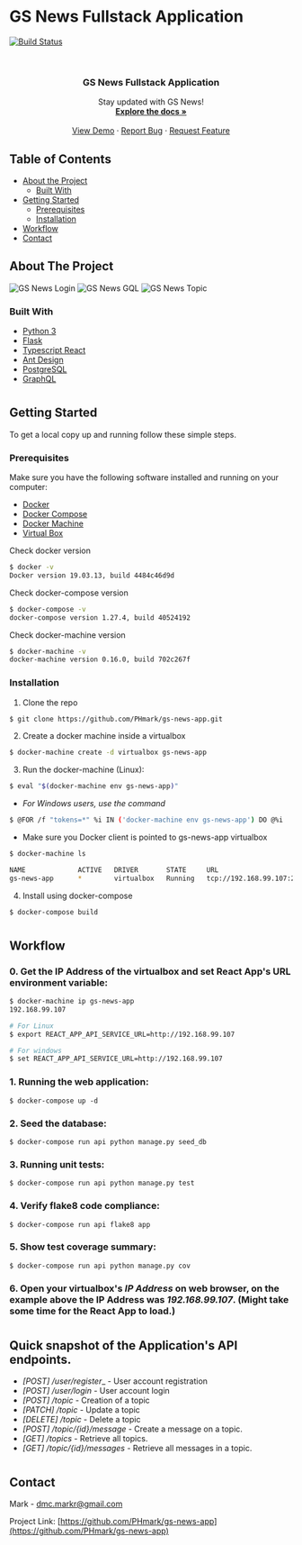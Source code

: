 # GS News Fullstack Application

[![Build Status](https://travis-ci.com/PHMark/gs-news-app.svg?branch=main)](https://travis-ci.com/1byte-yoda/gs-news-app)


<!-- PROJECT LOGO -->
<br />
<p align="center">
  <!-- <a href="https://github.com/PHmark/gs-news-app">
    <img src="images/logo.png" alt="Logo" width="80" height="80">
  </a> -->

  <h3 align="center">GS News Fullstack Application</h3>

  <p align="center">
    Stay updated with GS News!
    <br />
    <a href="https://github.com/PHmark/gs-news-app"><strong>Explore the docs »</strong></a>
    <br />
    <br />
    <a href="https://github.com/PHmark/gs-news-app">View Demo</a>
    ·
    <a href="https://github.com/PHmark/gs-news-app/issues">Report Bug</a>
    ·
    <a href="https://github.com/PHmark/gs-news-app/issues">Request Feature</a>
  </p>
</p>

<!-- TABLE OF CONTENTS -->
## Table of Contents

* [About the Project](#about-the-project)
  * [Built With](#built-with)
* [Getting Started](#getting-started)
  * [Prerequisites](#prerequisites)
  * [Installation](#installation)
* [Workflow](#workflow)
* [Contact](#contact)

<!-- ABOUT THE PROJECT -->
## About The Project

![GS News Login](images/login-screen.png)
![GS News GQL](images/user-profile-screen.png)
![GS News Topic](images/topic-screen.png)


### Built With

* [Python 3](https://www.python.org/)
* [Flask](https://flask.palletsprojects.com/en/1.1.x/)
* [Typescript React](https://reactjs.org/)
* [Ant Design](https://ant.design/)
* [PostgreSQL](https://www.postgresql.org/)
* [GraphQL](https://graphql.org/)

#
<!-- GETTING STARTED -->
## Getting Started

To get a local copy up and running follow these simple steps.

### Prerequisites

Make sure you have the following software installed and running on your computer:
* [Docker](https://docs.docker.com/get-docker/)
* [Docker Compose](https://docs.docker.com/compose/install/)
* [Docker Machine](https://docs.docker.com/machine/install-machine)
* [Virtual Box](https://www.virtualbox.org/wiki/Downloads)

Check docker version
```sh
$ docker -v
Docker version 19.03.13, build 4484c46d9d
```

Check docker-compose version
```sh
$ docker-compose -v
docker-compose version 1.27.4, build 40524192
```

Check docker-machine version
```sh
$ docker-machine -v
docker-machine version 0.16.0, build 702c267f
```

### Installation

1. Clone the repo
```sh
$ git clone https://github.com/PHmark/gs-news-app.git
```
2. Create a docker machine inside a virtualbox
```sh
$ docker-machine create -d virtualbox gs-news-app
```
3. Run the docker-machine (Linux):
```sh
$ eval "$(docker-machine env gs-news-app)"
```
- _For Windows users, use the command_
```sh
$ @FOR /f "tokens=*" %i IN ('docker-machine env gs-news-app') DO @%i
```
* Make sure you Docker client is pointed to gs-news-app virtualbox
```sh
$ docker-machine ls

NAME             ACTIVE   DRIVER       STATE     URL                         SWARM   DOCKER      ERRORS   
gs-news-app      *        virtualbox   Running   tcp://192.168.99.107:2376           v19.03.12

```
4. Install using docker-compose
```sh
$ docker-compose build
```

#
<!-- USAGE EXAMPLES -->
## Workflow
### 0. Get the IP Address of the virtualbox and set React App's URL environment variable:
```sh
$ docker-machine ip gs-news-app
192.168.99.107

# For Linux
$ export REACT_APP_API_SERVICE_URL=http://192.168.99.107

# For windows
$ set REACT_APP_API_SERVICE_URL=http://192.168.99.107
```

### 1. Running the web application:
```
$ docker-compose up -d
```

### 2. Seed the database:
```
$ docker-compose run api python manage.py seed_db
```

### 3. Running unit tests:
```
$ docker-compose run api python manage.py test
```

### 4. Verify flake8 code compliance:
```
$ docker-compose run api flake8 app
```

### 5. Show test coverage summary:
```
$ docker-compose run api python manage.py cov
```

### 6. Open your virtualbox's _IP Address_ on web browser, on the example above the IP Address was _192.168.99.107_. (Might take some time for the React App to load.)

#
## Quick snapshot of the Application's API endpoints.
* _[POST] /user/register__ - User account registration
* _[POST] /user/login_ - User account login
* _[POST] /topic_ - Creation of a topic
* _[PATCH] /topic_ - Update a topic
* _[DELETE] /topic_ - Delete a topic
* _[POST] /topic/{id}/message_ - Create a message on a topic.
* _[GET] /topics_ - Retrieve all topics.
*  _[GET] /topic/{id}/messages_ - Retrieve all messages in a topic.
#
<!-- CONTACT -->
## Contact

Mark - dmc.markr@gmail.com

Project Link: [https://github.com/PHmark/gs-news-app](https://github.com/PHmark/gs-news-app)



<!-- MARKDOWN LINKS & IMAGES -->
<!-- https://www.markdownguide.org/basic-syntax/#reference-style-links -->
[product-screenshot]: images/screenshot.png

